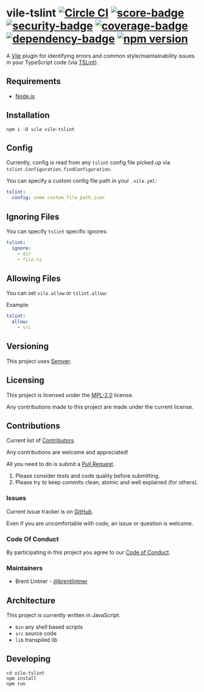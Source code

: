 # vile-tslint [![Circle CI](https://circleci.com/gh/forthright/vile-tslint.svg?style=shield&circle-token=b2617bd7552a6158b6a8267fb454f8dfea0b9e50)](https://circleci.com/gh/forthright/vile-tslint) [![score-badge](https://vile.io/api/v0/projects/vile-tslint/badges/score?token=USryyHar5xQs7cBjNUdZ)](https://vile.io/~brentlintner/vile-tslint) [![security-badge](https://vile.io/api/v0/projects/vile-tslint/badges/security?token=USryyHar5xQs7cBjNUdZ)](https://vile.io/~brentlintner/vile-tslint) [![coverage-badge](https://vile.io/api/v0/projects/vile-tslint/badges/coverage?token=USryyHar5xQs7cBjNUdZ)](https://vile.io/~brentlintner/vile-tslint) [![dependency-badge](https://vile.io/api/v0/projects/vile-tslint/badges/dependency?token=USryyHar5xQs7cBjNUdZ)](https://vile.io/~brentlintner/vile-tslint) [![npm version](https://badge.fury.io/js/vile-tslint.svg)](https://badge.fury.io/js/vile-tslint)

A [Vile](https://vile.io) plugin for identifying errors and common style/maintainability
issues in your TypeScript code (via [TSLint](https://palantir.github.io/tslint)).

## Requirements

- [Node.js](http://nodejs.org)

## Installation

    npm i -D vile vile-tslint

## Config

Currently, config is read from any `tslint` config file picked up via
`tslint.Configuration.findConfiguration`.

You can specify a custom config file path in your `.vile.yml`:

```yaml
tslint:
  config: some_custom_file_path.json
```

## Ignoring Files

You can specify `tslint` specific ignores:

```yaml
tslint:
  ignore:
    - dir
    - file.ts
```

## Allowing Files

You can set `vile.allow` or `tslint.allow`:

Example:

```yaml
tslint:
  allow:
    - src
```
## Versioning

This project uses [Semver](http://semver.org).

## Licensing

This project is licensed under the [MPL-2.0](LICENSE) license.

Any contributions made to this project are made under the current license.

## Contributions

Current list of [Contributors](https://github.com/forthright/vile-tslint/graphs/contributors).

Any contributions are welcome and appreciated!

All you need to do is submit a [Pull Request](https://github.com/forthright/vile-tslint/pulls).

1. Please consider tests and code quality before submitting.
2. Please try to keep commits clean, atomic and well explained (for others).

### Issues

Current issue tracker is on [GitHub](https://github.com/forthright/vile-tslint/issues).

Even if you are uncomfortable with code, an issue or question is welcome.

### Code Of Conduct

By participating in this project you agree to our [Code of Conduct](CODE_OF_CONDUCT.md).

### Maintainers

- Brent Lintner - [@brentlintner](http://github.com/brentlintner)

## Architecture

This project is currently written in JavaScript.

- `bin` any shell based scripts
- `src` source code
- `lib` transpiled lib

## Developing

    cd vile-tslint
    npm install
    npm run
